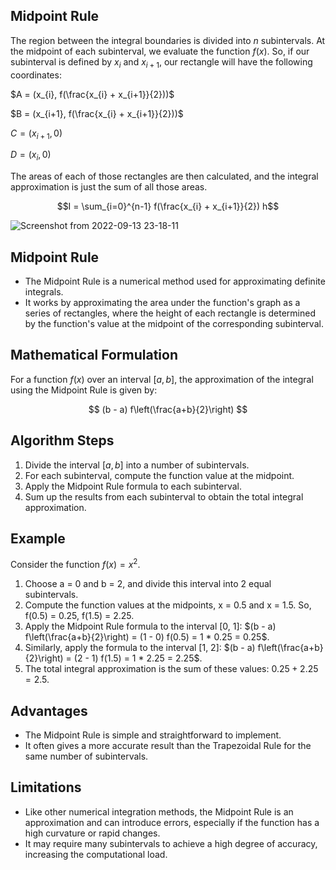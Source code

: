 ## Midpoint Rule

The region between the integral boundaries is divided into $n$ subintervals. 
At the midpoint of each subinterval, we evaluate the function $f(x)$. 
So, if our subinterval is defined by $x_{i}$ and $x_{i+1}$, our rectangle will have the following coordinates:

$A = (x_{i}, f(\frac{x_{i} + x_{i+1}}{2}))$

$B = (x_{i+1}, f(\frac{x_{i} + x_{i+1}}{2}))$

$C = (x_{i+1}, 0)$

$D = (x_{i}, 0)$

The areas of each of those rectangles are then calculated, and the integral approximation is just the sum of all those areas.

$$I = \sum_{i=0}^{n-1} f(\frac{x_{i} + x_{i+1}}{2}) h$$

![Screenshot from 2022-09-13 23-18-11](https://user-images.githubusercontent.com/37275728/190011101-dcc77f54-d47d-4f62-b699-9d1eec9ef109.png)


## Midpoint Rule

- The Midpoint Rule is a numerical method used for approximating definite integrals.
- It works by approximating the area under the function's graph as a series of rectangles, where the height of each rectangle is determined by the function's value at the midpoint of the corresponding subinterval.

## Mathematical Formulation

For a function $f(x)$ over an interval $[a, b]$, the approximation of the integral using the Midpoint Rule is given by:

$$
(b - a) f\left(\frac{a+b}{2}\right)
$$

## Algorithm Steps

1. Divide the interval $[a, b]$ into a number of subintervals.
2. For each subinterval, compute the function value at the midpoint.
3. Apply the Midpoint Rule formula to each subinterval.
4. Sum up the results from each subinterval to obtain the total integral approximation.

## Example

Consider the function $f(x) = x^2$.

1. Choose a = 0 and b = 2, and divide this interval into 2 equal subintervals.
2. Compute the function values at the midpoints, x = 0.5 and x = 1.5. So, f(0.5) = 0.25, f(1.5) = 2.25.
3. Apply the Midpoint Rule formula to the interval [0, 1]: $(b - a) f\left(\frac{a+b}{2}\right) = (1 - 0) f(0.5) = 1 * 0.25 = 0.25$.
4. Similarly, apply the formula to the interval [1, 2]: $(b - a) f\left(\frac{a+b}{2}\right) = (2 - 1) f(1.5) = 1 * 2.25 = 2.25$.
5. The total integral approximation is the sum of these values: $0.25 + 2.25 = 2.5$.

## Advantages

- The Midpoint Rule is simple and straightforward to implement.
- It often gives a more accurate result than the Trapezoidal Rule for the same number of subintervals.

## Limitations

- Like other numerical integration methods, the Midpoint Rule is an approximation and can introduce errors, especially if the function has a high curvature or rapid changes.
- It may require many subintervals to achieve a high degree of accuracy, increasing the computational load.
